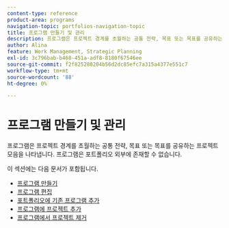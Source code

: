 ```yaml
---
content-type: reference
product-area: programs
navigation-topic: portfolios-navigation-topic
title: 프로그램 만들기 및 관리
description: 프로그램은 프로젝트 경계를 초월하는 공통 전략, 목표 또는 목표를 공유하는 프로젝트 모음을 나타냅니다. 프로그램은 포트폴리오 외부에 존재할 수 없습니다.
author: Alina
feature: Work Management, Strategic Planning
exl-id: 3c796bab-b468-451a-adf8-8180f67546ee
source-git-commit: f2f825280204b56d2dc85efc7a315a4377e551c7
workflow-type: tm+mt
source-wordcount: '88'
ht-degree: 0%

---
```


# 프로그램 만들기 및 관리

프로그램은 프로젝트 경계를 초월하는 공통 전략, 목표 또는 목표를 공유하는 프로젝트 모음을 나타냅니다. 프로그램은 포트폴리오 외부에 존재할 수 없습니다.

이 섹션에는 다음 문서가 포함됩니다.

* [프로그램 만들기](../../../manage-work/portfolios/create-and-manage-programs/create-program.md)
* [프로그램 편집](../../../manage-work/portfolios/create-and-manage-programs/edit-programs.md)
* [포트폴리오에 기존 프로그램 추가](../../../manage-work/portfolios/create-and-manage-programs/move-program.md)
* [프로그램에 프로젝트 추가](../../../manage-work/portfolios/create-and-manage-programs/add-project-to-program.md)
* [프로그램에서 프로젝트 제거](../../../manage-work/portfolios/create-and-manage-programs/remove-project-from-program.md)
